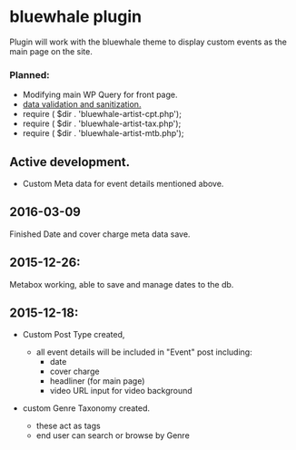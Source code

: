 # bluewhale plugin

Plugin will work with the bluewhale theme to display custom events as the main page on the site.

### Planned:

- Modifying main WP Query for front page.  
- [data validation and sanitization.](https://codex.wordpress.org/Data_Validation)
- require ( $dir . 'bluewhale-artist-cpt.php');
- require ( $dir . 'bluewhale-artist-tax.php');
- require ( $dir . 'bluewhale-artist-mtb.php');

## Active development.

- Custom Meta data for event details mentioned above.

## 2016-03-09

Finished Date and cover charge meta data save.

## 2015-12-26:

Metabox working, able to save and manage dates to the db.

## 2015-12-18:

- Custom Post Type created,
    - all event details will be included in "Event" post including:
        - date
        - cover charge
        - headliner (for main page)
        - video URL input for video background

- custom Genre Taxonomy created.
    - these act as tags
    - end user can search or browse by Genre
